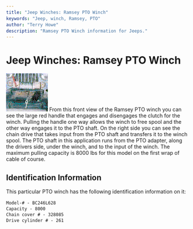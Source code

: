```yaml
---
title: "Jeep Winches: Ramsey PTO Winch"
keywords: "Jeep, winch, Ramsey, PTO"
author: "Terry Howe"
description: "Ramsey PTO Winch information for Jeeps."
---
```

# Jeep Winches: Ramsey PTO Winch

[![Ramsey PTO Winch](../img/winch/ramsey3t.gif "Ramsey PTO Winch")](../img/winch/ramsey3.gif) From this front view of the Ramsey PTO winch you can see the large red handle that engages and disengages the clutch for the winch. Pulling the handle one way allows the winch to free spool and the other way engages it to the PTO shaft. On the right side you can see the chain drive that takes input from the PTO shaft and transfers it to the winch spool. The PTO shaft in this application runs from the PTO adapter, along the drivers side, under the winch, and to the input of the winch. The maximum pulling capacity is 8000 lbs for this model on the first wrap of cable of course.

## Identification Information

This particular PTO winch has the following identification information on it:

    Model-# - BC246L628
    Capacity - 8000
    Chain cover # - 328085
    Drive cylinder # - 261